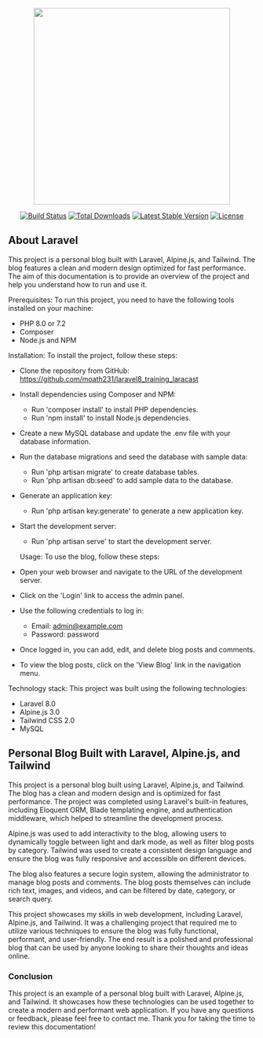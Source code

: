<p align="center"><a href="https://laravel.com" target="_blank"><img src="https://raw.githubusercontent.com/laravel/art/master/logo-lockup/5%20SVG/2%20CMYK/1%20Full%20Color/laravel-logolockup-cmyk-red.svg" width="400"></a></p>

<p align="center">
<a href="https://travis-ci.org/laravel/framework"><img src="https://travis-ci.org/laravel/framework.svg" alt="Build Status"></a>
<a href="https://packagist.org/packages/laravel/framework"><img src="https://img.shields.io/packagist/dt/laravel/framework" alt="Total Downloads"></a>
<a href="https://packagist.org/packages/laravel/framework"><img src="https://img.shields.io/packagist/v/laravel/framework" alt="Latest Stable Version"></a>
<a href="https://packagist.org/packages/laravel/framework"><img src="https://img.shields.io/packagist/l/laravel/framework" alt="License"></a>
</p>

## About Laravel

This project is a personal blog built with Laravel, Alpine.js, and Tailwind. The blog features a clean and modern design optimized for fast performance. The aim of this documentation is to provide an overview of the project and help you understand how to run and use it.

Prerequisites:
To run this project, you need to have the following tools installed on your machine:

- PHP 8.0 or 7.2
- Composer  
- Node.js and NPM

Installation:
To install the project, follow these steps:
- Clone the repository from GitHub: https://github.com/moath231/laravel8_training_laracast
- Install dependencies using Composer and NPM:
  - Run 'composer install' to install PHP dependencies.
  - Run 'npm install' to install Node.js dependencies.
- Create a new MySQL database and update the .env file with your database information.
- Run the database migrations and seed the database with sample data:
  - Run 'php artisan migrate' to create database tables.
  - Run 'php artisan db:seed' to add sample data to the database.
- Generate an application key:
  - Run 'php artisan key:generate' to generate a new application key.
- Start the development server:
  - Run 'php artisan serve' to start the development server.

  Usage:
  To use the blog, follow these steps:

- Open your web browser and navigate to the URL of the development server.
- Click on the 'Login' link to access the admin panel.
- Use the following credentials to log in:
  - Email: admin@example.com
  - Password: password
- Once logged in, you can add, edit, and delete blog posts and comments.
- To view the blog posts, click on the 'View Blog' link in the navigation menu.

Technology stack:
This project was built using the following technologies:

- Laravel 8.0
- Alpine.js 3.0
- Tailwind CSS 2.0
- MySQL


## Personal Blog Built with Laravel, Alpine.js, and Tailwind

This project is a personal blog built using Laravel, Alpine.js, and Tailwind. The blog has a clean and modern design and is optimized for fast performance. The project was completed using Laravel's built-in features, including Eloquent ORM, Blade templating engine, and authentication middleware, which helped to streamline the development process.

Alpine.js was used to add interactivity to the blog, allowing users to dynamically toggle between light and dark mode, as well as filter blog posts by category. Tailwind was used to create a consistent design language and ensure the blog was fully responsive and accessible on different devices.

The blog also features a secure login system, allowing the administrator to manage blog posts and comments. The blog posts themselves can include rich text, images, and videos, and can be filtered by date, category, or search query.

This project showcases my skills in web development, including Laravel, Alpine.js, and Tailwind. It was a challenging project that required me to utilize various techniques to ensure the blog was fully functional, performant, and user-friendly. The end result is a polished and professional blog that can be used by anyone looking to share their thoughts and ideas online.

### Conclusion

This project is an example of a personal blog built with Laravel, Alpine.js, and Tailwind. It showcases how these technologies can be used together to create a modern and performant web application. If you have any questions or feedback, please feel free to contact me. Thank you for taking the time to review this documentation!